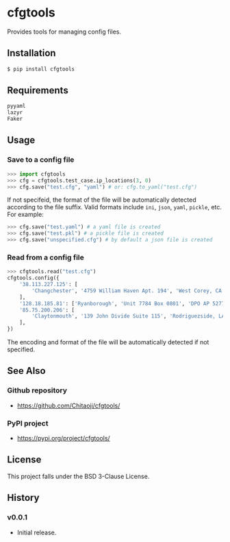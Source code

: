 # cfgtools
Provides tools for managing config files.

## Installation
```sh
$ pip install cfgtools
```

## Requirements
```txt
pyyaml
lazyr
Faker
```

## Usage
### Save to a config file

```py
>>> import cfgtools
>>> cfg = cfgtools.test_case.ip_locations(3, 0)
>>> cfg.save("test.cfg", "yaml") # or: cfg.to_yaml("test.cfg")
```
If not specifeid, the format of the file will be automatically detected according to the file suffix. Valid formats include `ini`, `json`, `yaml`, `pickle`, etc. For example:
```py
>>> cfg.save("test.yaml") # a yaml file is created
>>> cfg.save("test.pkl") # a pickle file is created
>>> cfg.save("unspecified.cfg") # by default a json file is created
```
### Read from a config file
```py
>>> cfgtools.read("test.cfg")
cfgtools.config({
    '38.113.227.125': [
        'Changchester', '4759 William Haven Apt. 194', 'West Corey, CA 90152',
    ],
    '128.18.185.81': ['Ryanborough', 'Unit 7784 Box 0801', 'DPO AP 52775'],
    '85.75.200.206': [
        'Claytonmouth', '139 John Divide Suite 115', 'Rodriguezside, LA 93111',
    ],
})
```
The encoding and format of the file will be automatically detected if not specified.

## See Also
### Github repository
* https://github.com/Chitaoji/cfgtools/

### PyPI project
* https://pypi.org/project/cfgtools/

## License
This project falls under the BSD 3-Clause License.

## History
### v0.0.1
* Initial release.